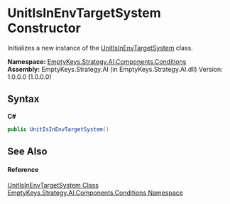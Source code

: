 # UnitIsInEnvTargetSystem Constructor 
 

Initializes a new instance of the <a href="T_EmptyKeys_Strategy_AI_Components_Conditions_UnitIsInEnvTargetSystem">UnitIsInEnvTargetSystem</a> class.

**Namespace:**&nbsp;<a href="N_EmptyKeys_Strategy_AI_Components_Conditions">EmptyKeys.Strategy.AI.Components.Conditions</a><br />**Assembly:**&nbsp;EmptyKeys.Strategy.AI (in EmptyKeys.Strategy.AI.dll) Version: 1.0.0.0 (1.0.0.0)

## Syntax

**C#**<br />
``` C#
public UnitIsInEnvTargetSystem()
```


## See Also


#### Reference
<a href="T_EmptyKeys_Strategy_AI_Components_Conditions_UnitIsInEnvTargetSystem">UnitIsInEnvTargetSystem Class</a><br /><a href="N_EmptyKeys_Strategy_AI_Components_Conditions">EmptyKeys.Strategy.AI.Components.Conditions Namespace</a><br />
